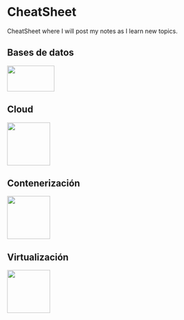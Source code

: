 # CheatSheet
CheatSheet where I will post my notes as I learn new topics.

## Bases de datos
[<img src="https://upload.wikimedia.org/wikipedia/commons/8/87/Sql_data_base_with_logo.png" width="110" height="60">](http://google.com.au/)

## Cloud
[<img src="https://uxwing.com/wp-content/themes/uxwing/download/brands-and-social-media/aws-icon.png" width="100" height="100">](http://google.com.au/)

## Contenerización
[<img src="https://seeklogo.com/images/D/docker-logo-6D6F987702-seeklogo.com.png" width="100" height="100">](http://google.com.au/)

## Virtualización
[<img src="https://upload.wikimedia.org/wikipedia/commons/7/7d/VMware_Workstation_Icon.png" width="100" height="100">](http://google.com.au/)
